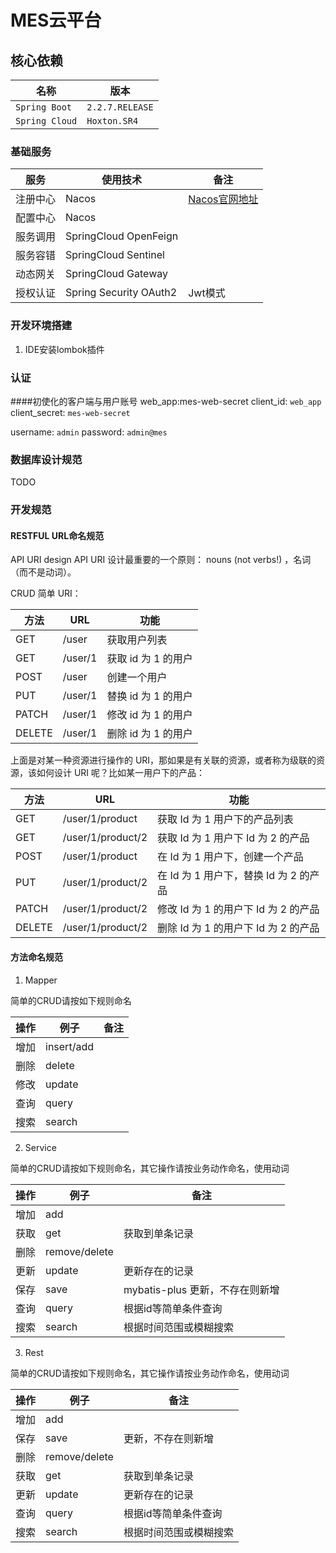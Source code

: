 # MES云平台
## 核心依赖

|      名称      |   版本    |
| --------- | -------- |
| `Spring Boot`    | `2.2.7.RELEASE`  |
| `Spring Cloud`   | `Hoxton.SR4`  |

### 基础服务
|  服务     | 使用技术                 |    备注   |
|----------|-------------------------|-----------|
|  注册中心 | Nacos                   | [Nacos官网地址](https://nacos.io/zh-cn/index.html) |
|  配置中心 | Nacos                   |           |
|  服务调用 | SpringCloud OpenFeign   |           |
|  服务容错 | SpringCloud Sentinel    |           |
|  动态网关 | SpringCloud Gateway     |           |
|  授权认证 | Spring Security OAuth2  |Jwt模式     |


### 开发环境搭建
1. IDE安装lombok插件

### 认证
####初使化的客户端与用户账号
web_app:mes-web-secret
client_id:     `web_app`
client_secret: `mes-web-secret`

username: `admin`
password: `admin@mes`


### 数据库设计规范

TODO

### 开发规范

#### RESTFUL URL命名规范

API URI design
API URI 设计最重要的一个原则： nouns (not verbs!) ，名词（而不是动词）。

CRUD 简单 URI：

|  方法   | URL       |       功能       |
|--------|-----------|------------------|
| GET    | /user    | 获取用户列表       |
| GET    | /user/1  | 获取 id 为 1 的用户|
| POST   | /user    | 创建一个用户       |
| PUT    | /user/1  | 替换 id 为 1 的用户|
| PATCH  | /user/1  | 修改 id 为 1 的用户|
| DELETE | /user/1  | 删除 id 为 1 的用户|

上面是对某一种资源进行操作的 URI，那如果是有关联的资源，或者称为级联的资源，该如何设计 URI 呢？比如某一用户下的产品：

|  方法   | URL                 |             功能                   |
|--------|---------------------|------------------------------------|
| GET    | /user/1/product   | 获取 Id 为 1 用户下的产品列表         |
| GET    | /user/1/product/2 | 获取 Id 为 1 用户下 Id 为 2 的产品    |
| POST   | /user/1/product   | 在 Id 为 1 用户下，创建一个产品       |
| PUT    | /user/1/product/2 | 在 Id 为 1 用户下，替换 Id 为 2 的产品|
| PATCH  | /user/1/product/2 | 修改 Id 为 1 的用户下 Id 为 2 的产品  |
| DELETE | /user/1/product/2 | 删除 Id 为 1 的用户下 Id 为 2 的产品  |

#### 方法命名规范

1. Mapper

简单的CRUD请按如下规则命名

|  操作   | 例子                |             备注                  |
|--------|---------------------|----------------------------------|
|  增加   | insert/add          |                                  |
|  删除   | delete              |                                  |
|  修改   | update              |                                  |
|  查询   | query               |                                  |
|  搜索   | search              |                                  |

2. Service

简单的CRUD请按如下规则命名，其它操作请按业务动作命名，使用动词

|  操作   | 例子                |             备注                  |
|--------|---------------------|----------------------------------|
|  增加   | add                 |                                  |
|  获取   | get                 |   获取到单条记录                   |
|  删除   | remove/delete       |                                  |
|  更新   | update              |   更新存在的记录                   |
|  保存   | save                |   mybatis-plus 更新，不存在则新增 |
|  查询   | query               |   根据id等简单条件查询              |
|  搜索   | search              |   根据时间范围或模糊搜索            |

3. Rest

简单的CRUD请按如下规则命名，其它操作请按业务动作命名，使用动词

|  操作   | 例子                |             备注                  |
|--------|---------------------|----------------------------------|
|  增加   | add                 |                                  |
|  保存   | save                |   更新，不存在则新增                |
|  删除   | remove/delete       |                                  |
|  获取   | get                 |   获取到单条记录                   |
|  更新   | update              |   更新存在的记录                   |
|  查询   | query               |   根据id等简单条件查询              |
|  搜索   | search              |   根据时间范围或模糊搜索            |